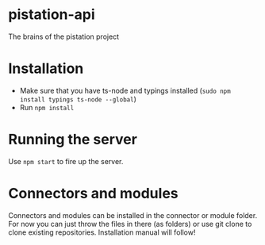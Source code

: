# pistation-api
The brains of the pistation project

# Installation
- Make sure that you have ts-node and typings installed (``sudo npm install typings ts-node --global``)
- Run ``npm install``

# Running the server
Use ``npm start`` to fire up the server.

# Connectors and modules
Connectors and modules can be installed in the connector or module folder. For now you can just throw the files in there (as folders) or use git clone to clone existing repositories. Installation manual will follow!
